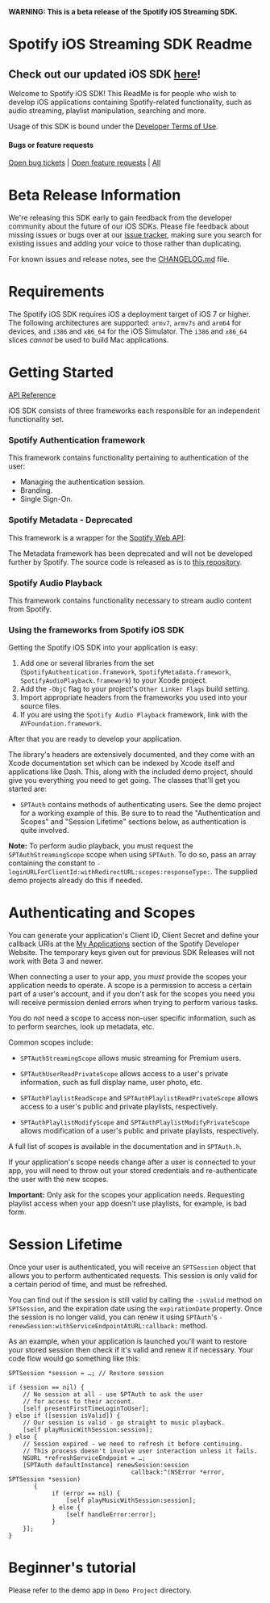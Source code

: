 **WARNING: This is a beta release of the Spotify iOS Streaming SDK.**


Spotify iOS Streaming SDK Readme
=======

## Check out our updated iOS SDK [here](https://github.com/spotify/ios-sdk)!

Welcome to Spotify iOS SDK! This ReadMe is for people who wish to develop iOS
applications containing Spotify-related functionality, such as audio streaming,
playlist manipulation, searching and more.

Usage of this SDK is bound under the [Developer Terms of Use](https://developer.spotify.com/developer-terms-of-use/).

#### Bugs or feature requests
[Open bug tickets](https://github.com/spotify/ios-streaming-sdk/labels/bug) | [Open feature requests](https://github.com/spotify/ios-streaming-sdk/labels/enhancement) | [All](https://github.com/spotify/ios-streaming-sdk/issues) 

Beta Release Information
=======

We're releasing this SDK early to gain feedback from the developer community
about the future of our iOS SDKs. Please file feedback about missing issues or
bugs over at our [issue tracker](https://github.com/spotify/ios-sdk/issues),
making sure you search for existing issues and adding your voice to those
rather than duplicating.

For known issues and release notes, see the
[CHANGELOG.md](https://github.com/spotify/ios-streaming-sdk/blob/master/CHANGELOG.md)
file.


Requirements
=======

The Spotify iOS SDK requires iOS a deployment target of iOS 7 or higher. The
following architectures are supported: `armv7`, `armv7s` and `arm64` for devices,
and `i386` and `x86_64` for the iOS Simulator. The `i386` and `x86_64` slices
*cannot* be used to build Mac applications.


Getting Started
=======

[API Reference](https://spotify.github.io/ios-streaming-sdk/)

iOS SDK consists of three frameworks each responsible for an independent functionality set. 

### Spotify Authentication framework

This framework contains functionality pertaining to authentication of the user:

* Managing the authentication session.
* Branding.
* Single Sign-On.

### Spotify Metadata - Deprecated 

This framework is a wrapper for the [Spotify Web API](https://developer.spotify.com/web-api/):

The Metadata framework has been deprecated and will not be developed further by Spotify. The source code is released as is to [this repository](https://github.com/erdtman/spotify-ios-metadata/).

### Spotify Audio Playback

This framework contains functionality necessary to stream audio content from Spotify.

### Using the frameworks from Spotify iOS SDK

Getting the Spotify iOS SDK into your application is easy:

1. Add one or several libraries from the set (`SpotifyAuthentication.framework`,
`SpotifyMetadata.framework`, `SpotifyAudioPlayback.framework`) to your Xcode project.
2. Add the `-ObjC` flag to your project's `Other Linker Flags` build setting.
3. Import appropriate headers from the frameworks you used into your source files. 
4. If you are using the `Spotify Audio Playback` framework, link with the `AVFoundation.framework`.

After that you are ready to develop your application.

The library's headers are extensively documented, and they come with an Xcode
documentation set which can be indexed by Xcode itself and applications like
Dash. This, along with the included demo project, should give you everything
you need to get going. The classes that'll get you started are:

* `SPTAuth` contains methods of authenticating users. See the demo
project for a working example of this. Be sure to to read the "Authentication and
Scopes" and "Session Lifetime" sections below, as authentication is quite involved.

**Note:** To perform audio playback, you must request the `SPTAuthStreamingScope`
scope when using `SPTAuth`. To do so, pass an array containing the constant to
`-loginURLForClientId:withRedirectURL:scopes:responseType:`. The supplied demo
projects already do this if needed.

Authenticating and Scopes
=======

You can generate your application's Client ID, Client Secret and define your
callback URIs at the [My Applications](https://developer.spotify.com/my-applications/)
section of the Spotify Developer Website. The temporary keys given out for previous
SDK Releases will not work with Beta 3 and newer.

When connecting a user to your app, you *must* provide the scopes your application
needs to operate. A scope is a permission to access a certain part of a user's account,
and if you don't ask for the scopes you need you will receive permission denied errors
when trying to perform various tasks.

You do *not* need a scope to access non-user specific information, such as to perform
searches, look up metadata, etc.

Common scopes include:

* `SPTAuthStreamingScope` allows music streaming for Premium users.

* `SPTAuthUserReadPrivateScope` allows access to a user's private information, such
as full display name, user photo, etc.

* `SPTAuthPlaylistReadScope` and `SPTAuthPlaylistReadPrivateScope` allows access to
a user's public and private playlists, respectively.

* `SPTAuthPlaylistModifyScope` and `SPTAuthPlaylistModifyPrivateScope` allows
modification of a user's public and private playlists, respectively.

A full list of scopes is available in the documentation and in `SPTAuth.h`.

If your application's scope needs change after a user is connected to your app, you
will need to throw out your stored credentials and re-authenticate the user with the
new scopes.

**Important:** Only ask for the scopes your application needs. Requesting playlist
access when your app doesn't use playlists, for example, is bad form.

Session Lifetime
=======

Once your user is authenticated, you will receive an `SPTSession` object that allows
you to perform authenticated requests. This session is only valid for a certain
period of time, and must be refreshed.

You can find out if the session is still valid by calling the `-isValid` method on
`SPTSession`, and the expiration date using the `expirationDate` property. Once
the session is no longer valid, you can renew it using `SPTAuth`'s
`-renewSession:withServiceEndpointAtURL:callback:` method.

As an example, when your application is launched you'll want to restore your stored
session then check if it's valid and renew it if necessary. Your code flow would go
something like this:

```objc
SPTSession *session = …; // Restore session

if (session == nil) {
    // No session at all - use SPTAuth to ask the user
    // for access to their account.
    [self presentFirstTimeLoginToUser];
} else if ([session isValid]) {
    // Our session is valid - go straight to music playback.
    [self playMusicWithSession:session];
} else {
    // Session expired - we need to refresh it before continuing.
    // This process doesn't involve user interaction unless it fails.
    NSURL *refreshServiceEndpoint = …;
    [SPTAuth defaultInstance] renewSession:session
                                  callback:^(NSError *error, SPTSession *session)
       {
            if (error == nil) {
                [self playMusicWithSession:session];
            } else {
                [self handleError:error];
            }
    }];
}
```

Beginner's tutorial
=======
Please refer to the demo app in `Demo Project` directory.
